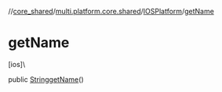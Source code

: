 //[core_shared](../../../index.md)/[multi.platform.core.shared](../index.md)/[IOSPlatform](index.md)/[getName](get-name.md)

# getName

[ios]\

public [String](https://docs.oracle.com/javase/8/docs/api/java/lang/String.html)[getName](get-name.md)()
